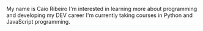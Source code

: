 My name is Caio Ribeiro
I'm interested in learning more about programming and developing my DEV career
I'm currently taking courses in Python and JavaScript programming.
